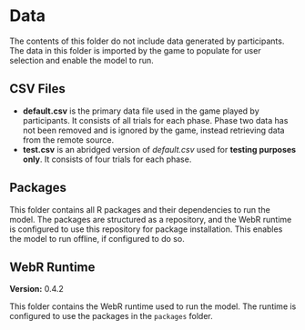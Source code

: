 # Data

The contents of this folder do not include data generated by participants. The data in this folder is imported by the game to populate for user selection and enable the model to run.

## CSV Files

- **default.csv** is the primary data file used in the game played by participants. It consists of all trials for each phase. Phase two data has not been removed and is ignored by the game, instead retrieving data from the remote source.
- **test.csv** is an abridged version of _default.csv_ used for **testing purposes only**. It consists of four trials for each phase.

## Packages

This folder contains all R packages and their dependencies to run the model. The packages are structured as a repository, and the WebR runtime is configured to use this repository for package installation. This enables the model to run offline, if configured to do so.

## WebR Runtime

**Version:** 0.4.2

This folder contains the WebR runtime used to run the model. The runtime is configured to use the packages in the `packages` folder.

